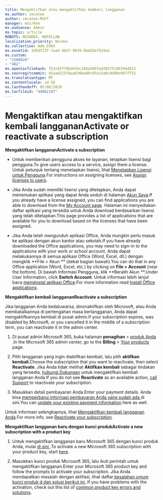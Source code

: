 ```yaml
---
title: Mengaktifkan atau mengaktifkan kembali langganan
ms.author: cmcatee
author: cmcatee-MSFT
manager: mnirkhe
ms.audience: Admin
ms.topic: article
ROBOTS: NOINDEX, NOFOLLOW
localization_priority: Normal
ms.collection: Adm_O365
ms.assetid: 2d59f23f-7aad-4b57-9039-0bd2bbf929a3
ms.custom:
- "1500028"
- "482"
ms.openlocfilehash: f53c65ff8bd434c186a589fa4285751963944815
ms.sourcegitcommit: d1aad215f8aa636ba89c93a13a0c9d90e997f752
ms.translationtype: MT
ms.contentlocale: id-ID
ms.lasthandoff: 05/06/2020
ms.locfileid: "44062107"
---
```

# <a name="activate-or-reactivate-a-subscription"></a><span data-ttu-id="0eb2b-102">Mengaktifkan atau mengaktifkan kembali langganan</span><span class="sxs-lookup"><span data-stu-id="0eb2b-102">Activate or reactivate a subscription</span></span>

<span data-ttu-id="0eb2b-103">**Mengaktifkan langganan**</span><span class="sxs-lookup"><span data-stu-id="0eb2b-103">**Activate a subscription**</span></span>

- <span data-ttu-id="0eb2b-104">Untuk memberikan pengguna akses ke layanan, tetapkan lisensi bagi pengguna.</span><span class="sxs-lookup"><span data-stu-id="0eb2b-104">To give users access to a service, assign them a license.</span></span> <span data-ttu-id="0eb2b-105">Untuk petunjuk tentang menetapkan lisensi, lihat [Menetapkan Lisensi untuk Pengguna](https://docs.microsoft.com/microsoft-365/admin/manage/assign-licenses-to-users).</span><span class="sxs-lookup"><span data-stu-id="0eb2b-105">For instructions on assigning licenses, see [Assign licenses to users](https://docs.microsoft.com/microsoft-365/admin/manage/assign-licenses-to-users).</span></span>

- <span data-ttu-id="0eb2b-106">Jika Anda sudah memiliki lisensi yang ditetapkan, Anda dapat menemukan aplikasi yang dapat Anda unduh di halaman [Akun Saya](https://portal.office.com/account/#installs).</span><span class="sxs-lookup"><span data-stu-id="0eb2b-106">If you already have a license assigned, you can find applications you are able to download from the [My Account page](https://portal.office.com/account/#installs).</span></span> <span data-ttu-id="0eb2b-107">Halaman ini menyediakan daftar aplikasi yang tersedia untuk Anda download berdasarkan lisensi yang telah ditetapkan.</span><span class="sxs-lookup"><span data-stu-id="0eb2b-107">This page provides a list of applications that are available for you to download based on the licenses that have been assigned.</span></span>

- <span data-ttu-id="0eb2b-108">Jika Anda telah mengunduh aplikasi Office, Anda mungkin perlu masuk ke aplikasi dengan akun kantor atau sekolah.</span><span class="sxs-lookup"><span data-stu-id="0eb2b-108">If you have already downloaded the Office applications, you may need to sign-in to the applications with your work or school account.</span></span> <span data-ttu-id="0eb2b-109">Anda dapat melakukannya di semua aplikasi Office (Word, Excel, dll.) dengan mengklik \*\*File > Akun \*\* (dekat bagian bawah).</span><span class="sxs-lookup"><span data-stu-id="0eb2b-109">You can do that in any Office application (Word, Excel, etc.) by clicking on **File > Account** (near the bottom).</span></span> <span data-ttu-id="0eb2b-110">Di bawah Informasi Pengguna, klik \*\*Beralih Akun \*\*.</span><span class="sxs-lookup"><span data-stu-id="0eb2b-110">Under User Information, click **Switch Account**.</span></span> <span data-ttu-id="0eb2b-111">Untuk informasi lebih lanjut baca [menginstal aplikasi Office](https://docs.microsoft.com/microsoft-365/admin/setup/install-applications).</span><span class="sxs-lookup"><span data-stu-id="0eb2b-111">For more information read [Install Office applications](https://docs.microsoft.com/microsoft-365/admin/setup/install-applications).</span></span>

<span data-ttu-id="0eb2b-112">**Mengaktifkan kembali langganan**</span><span class="sxs-lookup"><span data-stu-id="0eb2b-112">**Reactivate a subscription**</span></span>

<span data-ttu-id="0eb2b-113">Jika langganan Anda kedaluwarsa, dinonaktifkan oleh Microsoft, atau Anda membatalkannya di pertengahan masa berlangganan, Anda dapat mengaktifkannya kembali di pusat admin.</span><span class="sxs-lookup"><span data-stu-id="0eb2b-113">If your subscription expires, was disabled by Microsoft, or you cancelled it in the middle of a subscription term, you can reactivate it in the admin center.</span></span>
  
1. <span data-ttu-id="0eb2b-114">Di pusat admin Microsoft 365, buka halaman **penagihan** > [produk Anda](https://go.microsoft.com/fwlink/p/?linkid=842054) .</span><span class="sxs-lookup"><span data-stu-id="0eb2b-114">In the Microsoft 365 admin center, go to the **Billing** > [Your products](https://go.microsoft.com/fwlink/p/?linkid=842054) page.</span></span>

2. <span data-ttu-id="0eb2b-115">Pilih langganan yang ingin diaktifkan kembali, lalu pilih **aktifkan kembali**.</span><span class="sxs-lookup"><span data-stu-id="0eb2b-115">Choose the subscription that you want to reactivate, then select **Reactivate**.</span></span> <span data-ttu-id="0eb2b-116">Jika Anda tidak melihat **Aktifkan kembali** sebagai tindakan yang tersedia, [hubungi Dukungan](https://docs.microsoft.com/microsoft-365/admin/contact-support-for-business-products) untuk mengaktifkan kembali langganan Anda.</span><span class="sxs-lookup"><span data-stu-id="0eb2b-116">If you do not see **Reactivate** as an available action, [call Support](https://docs.microsoft.com/microsoft-365/admin/contact-support-for-business-products) to reactivate your subscription.</span></span>

3. <span data-ttu-id="0eb2b-117">Masukkan detail pembayaran Anda.</span><span class="sxs-lookup"><span data-stu-id="0eb2b-117">Enter your payment details.</span></span> <span data-ttu-id="0eb2b-118">Anda bisa [memperbarui informasi pembayaran Anda yang sudah ada ](https://docs.microsoft.com/microsoft-365/commerce/billing-and-payments/add-update-or-remove-credit-card-or-bank-account) di sini.</span><span class="sxs-lookup"><span data-stu-id="0eb2b-118">You can [update your existing payment information](https://docs.microsoft.com/microsoft-365/commerce/billing-and-payments/add-update-or-remove-credit-card-or-bank-account) here as well.</span></span>

<span data-ttu-id="0eb2b-119">Untuk informasi selengkapnya, lihat [Mengaktifkan kembali langganan Anda](https://docs.microsoft.com/microsoft-365/commerce/subscriptions/reactivate-your-subscription).</span><span class="sxs-lookup"><span data-stu-id="0eb2b-119">For more info, see [Reactivate your subscription](https://docs.microsoft.com/microsoft-365/commerce/subscriptions/reactivate-your-subscription).</span></span>

<span data-ttu-id="0eb2b-120">**Mengaktifkan langganan baru dengan kunci produk**</span><span class="sxs-lookup"><span data-stu-id="0eb2b-120">**Activate a new subscription with a product key**</span></span>

1. <span data-ttu-id="0eb2b-121">Untuk mengaktifkan langganan baru Microsoft 365 dengan kunci produk Anda, mulai [di sini ](https://support.office.com/article/where-to-enter-your-office-product-key-0a82e5ae-739e-4b92-a6f4-2ec780c185db).</span><span class="sxs-lookup"><span data-stu-id="0eb2b-121">To activate a new Microsoft 365 subscription with your product key, start [here](https://support.office.com/article/where-to-enter-your-office-product-key-0a82e5ae-739e-4b92-a6f4-2ec780c185db).</span></span>

2. <span data-ttu-id="0eb2b-122">Masukkan kunci produk Microsoft 365, lalu ikuti perintah untuk mengaktifkan langganan.</span><span class="sxs-lookup"><span data-stu-id="0eb2b-122">Enter your Microsoft 365 product key and follow the prompts to activate your subscription.</span></span> <span data-ttu-id="0eb2b-123">Jika Anda mendapatkan masalah dengan aktifasi, lihat daftar[ kesalahan umum kunci produk d dan solusi berikut ini ](https://docs.microsoft.com/microsoft-365/commerce/product-key-errors-and-solutions).</span><span class="sxs-lookup"><span data-stu-id="0eb2b-123">If you have problems with the activation, check out this list of [common product key errors and solutions](https://docs.microsoft.com/microsoft-365/commerce/product-key-errors-and-solutions).</span></span>
